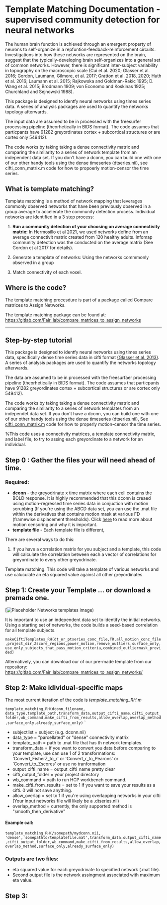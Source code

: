 # **Template Matching Documentation - supervised community detection for neural networks**

The human brain function is achieved through an emergent property of neurons to self-organize in a  repfuntion-feedback-reinforcement circuits.  Investigations into how these networks are represented on the brain, suggest that the typically-developing brain self-organizes into a general set of common networks. However, there is significant inter-subject variability in topography on the macroscopic scale (Cui et al. 2020; Glasser et al. 2016; Gordon, Laumann, Gilmore, et al. 2017; Gratton et al. 2018, 2020; Huth et al. 2016; Laumann et al. 2015; Rajkowska and Goldman-Rakic 1995; D. Wang et al. 2015; Brodmann 1909; von Economo and Koskinas 1925; Churchland and Sejnowski 1988).

This package  is designed to identfy neural networks using times series data. A series of analysis packages are used to quantify the networks topology afterwards.

The input data are assumed to be in processed with the freesurfer processing pipeline (theorhetically in BIDS format).  The code assumes that particpants have 91282 greyordinates  cortex + subcortical structures or are cortex only 549412).

The code works by taking taking a dense connectivity matrix and comparing the similarity to a series of network template from an independent data set.  If you don't have a dconn, you can build one with one of our other handy tools using the dense timeseries (dtseries.nii), see cifti_conn_matrix.m code for how to propoerly motion-censor the time series.


## **What is template matching?**
Template matching is a method of network mapping that leverages commonly observed networks that have been previously observed in a group average to accelerate the community detection process.  Individual networks are identified in a 3 step process:

1) **Run a community detection of your choosing on average connectivity matrix:**
In Hermosillo et al 2021, we used networks define from an average connectivit matrix created from 120 healthy adults. Infomap community detection was the conducted on the average matrix (See Gordon et al 2017 for details).

1) Generate a template of networks: Using the networks commmonly observed in a group 

3) Match connectivity of each voxel.


## Where is the code?

The template matching procesdure is part of a package called Compare matrices to Assign Networks.

The template matching package can be found at: https://gitlab.com/Fair_lab/compare_matrices_to_assign_networks

***

## Step-by-step tutorial



This package  is designed to identfy neural networks using times series data, specifically dense time series data in cifti format [(Glasser et al. 2013)](https://pubmed.ncbi.nlm.nih.gov/23668970/). A series of analysis packages are used to quantify the networks topology afterwards.

The data are assumed to be in processed with the freesurfaer processing pipeline (theorhetically in BIDS format).  The code assumes that particpants have 91282 greyordinates  cortex + subcortical structures or are cortex only 549412).

The code works by taking taking a dense connectivity matrix and comparing the similarity to a series of network templates from an independet data set.  If you don't have a dconn, you can build one with one of our other handy tools using the dense timeseries (dtseries.nii), See [cifti_conn_matrix.m](https://github.com/DCAN-Labs/cifti-connectivity) code for how to properly motion-censor the time series.

%This code uses a connectivity matrices, a template connectivity matrix, and label file, to try to assing each greyordinate to a network for an individual.

## Step 0 : Gather the files your will need ahead of time.

### Required:
- **dconn** - the greyodrinate x time matrix where each cell contains the BOLD response.  It is highly recommended that this dconn is creaed using motion-regressed time series data in conjuction with motion scrubbing (If you're using the ABCD data set, you can use the .mat file within the derivatives that contains motion mask at various FD (framewise displacement thresholds). Click [here](https://www.ncbi.nlm.nih.gov/pmc/articles/PMC3849338/) to read more about motion censoring and why it is important.
- **template file** - 
Each template file is different, 

There are several ways to do this:

1. If you have a correlation matrix for you subject and a template, this code will calculate the correlation between each a vector of correlations for greyordinate to every other greyodrinate.

Template matching.  This code will take a template of various networks and use caluculate an eta squared value against all other greyordinates.

## Step 1: Create your Template ... or download a premade one.

[![Placeholder Networks templates image](/assets/images/templates.png "Functional Network Templates"))


It is important to use an independent data set to identify the initial networks.  Using a starting set of networks, the code builds a seed-based correlation for all template subjects.

`makeCiftiTemplates_RH(dt_or_ptseries_conc_file,TR,all_motion_conc_file,project_dir,Zscore_regions,power_motion,remove_outliers,surface_only,use_only_subjects_that_pass_motion_criteria,combined_outliermask_provided)`

Alternatively, you can download our of our pre-made template from our repository: https://gitlab.com/Fair_lab/compare_matrices_to_assign_networks/  

## Step 2: Make idividual-specific maps

The most current iteration of the code is *template_matching_RH.m*


`template_matching_RH(dconn_filename, data_type,template_path,transform_data,output_cifti_name,cifti_output_folder,wb_command,make_cifti_from_results,allow_overlap,overlap_method,surface_only,already_surface_only)`
`


- subjectlist = subject (e.g. dconn.nii)
- data_type = "parcellated" or "dense" connectivity matrix
- template_path = path to .mat file that has th network templates.
- transform_data =  if you want to convert you data before comparing to your template, use can use 1 of 2 transformations: 'Convert_FisherZ_to_r' or 'Convert_r_to_Pearons' or 'Convert_to_Zscores' or use no tranformation
- output_cifti_name = output_cifti_name pretty clear
- cifti_output_folder = your project directory
- wb_command = path to run HCP workbench command.
- make_cifti_from_results = set to 1 if you want to save your results as a cifti. 0 will not save anything.
- allow_overlap = set to 1 if you're using overlapping networks in your cifti (Your input networks file will likely be a .dtseries.nii)
- overlap_method =  currently, the only supported method is "smooth_then_derivative"




#### Example call:

`template_matching_RH(/somepath/mydconn.nii, 'dense','somepathto/templatefile.mat',transform_data,output_cifti_name,cifti_output_folder,wb_command,make_cifti_from_results,allow_overlap,overlap_method,surface_only,already_surface_only)`



### Outputs are two files:
- eta squared value for each greyodrinate to specified network (.mat file).
- Second output file is the network assingment associated with maximum eta value.

## Step 3: 
